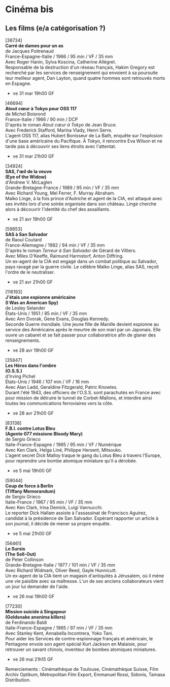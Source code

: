 # Cinéma bis

## Les films (e/a catégorisation ?)

[38734]  
**Carré de dames pour un as**  
de Jacques Poitrenaud  
France-Espagne-Italie / 1966 / 95 min / VF / 35 mm  
Avec Roger Hanin, Sylva Koscina, Catherine Allégret.  
Responsable de la destruction d'un réseau français, Hakim Gregory est recherché par les services de renseignement qui envoient à sa poursuite leur meilleur agent, Dan Layton, quand quatre hommes sont retrouvés morts en Espagne.

- ve 31 mar 19h00 GF

[46694]  
**Atout cœur à Tokyo pour OSS 117**  
de Michel Boisrond  
France-Italie / 1966 / 90 min / DCP  
D'après le roman _Atout cœur à Tokyo_ de Jean Bruce.  
Avec Frederick Stafford, Marina Vlady, Henri Serre.  
L'agent OSS 117, alias Hubert Bonisseur de La Bath, enquête sur l'explosion d'une base américaine du Pacifique. À Tokyo, il rencontre Eva Wilson et ne tarde pas à découvrir ses liens étroits avec l'attentat.

- ve 31 mar 21h00 GF

[34924]  
**SAS, l'œil de la veuve**  
**(Eye of the Widow)**  
d'Andrew V. McLaglen  
Grande-Bretagne-France / 1989 / 95 min / VF / 35 mm  
Avec Richard Young, Mel Ferrer, F. Murray Abraham.  
Malko Linge, à la fois prince d'Autriche et agent de la CIA, est attaqué avec ses invités lors d'une soirée organisée dans son château. Linge cherche alors à découvrir l'identité du chef des assaillants.

- ve 21 avr 19h00 GF

[59853]  
**SAS à San Salvador**  
de Raoul Coutard  
France-Allemagne / 1982 / 94 min / VF / 35 mm  
D'après le roman _Terreur à San Salvador_ de Gérard de Villiers.  
Avec Miles O'Keeffe, Raimund Harmstorf, Anton Diffring.  
Un ex-agent de la CIA est engagé dans un combat politique au Salvador, pays ravagé par la guerre civile. Le célèbre Malko Linge, alias SAS, reçoit l'ordre de le neutraliser.

- ve 21 avr 21h00 GF

[116193]  
**J'étais une espionne américaine**  
**(I Was an American Spy)**  
de Lesley Selander  
États-Unis / 1951 / 85 min / VF / 35 mm  
Avec Ann Dvorak, Gene Evans, Douglas Kennedy.  
Seconde Guerre mondiale. Une jeune fille de Manille devient espionne au service des Américains après le meurtre de son mari par un Japonais. Elle ouvre un cabaret et se fait passer pour collaboratrice afin de glaner des renseignements.

- ve 28 avr 19h00 GF

[35847]  
**Les Héros dans l'ombre**  
**(O.S.S.)**  
d'Irving Pichel  
États-Unis / 1946 / 107 min / VF / 16 mm  
Avec Alan Ladd, Geraldine Fitzgerald, Patric Knowles.  
Durant l'été 1943, des officiers de l'O.S.S. sont parachutés en France avec pour mission de détruire le tunnel de Corbet-Mallons, et interdire ainsi toutes les communications ferroviaires vers la côte.

- ve 28 avr 21h00 GF

[83138]  
**F.B.I. contre Lotus Bleu**  
**(Agente 077 missione Bloody Mary)**  
de Sergio Grieco  
Italie-France-Espagne / 1965 / 95 min / VF / Numérique  
Avec Ken Clark, Helga Liné, Philippe Hersent, Mitsouko.  
L'agent secret Dick Malloy traque le gang du Lotus Bleu à travers l'Europe, pour reprendre une bombe atomique miniature qu'il a dérobée.

- ve 5 mai 19h00 GF

[59044]  
**Coup de force à Berlin**  
**(Tiffany Memorandum)**  
de Sergio Grieco  
Italie-France / 1967 / 95 min / VF / 35 mm  
Avec Ken Clark, Irina Demick, Luigi Vannucchi.  
Le reporter Dick Hallam assiste à l'assassinat de Francisco Aguirez, candidat à la présidence de San Salvador. Espérant rapporter un article à son journal, il décide de mener sa propre enquête.

- ve 5 mai 21h00 GF

[56461]  
**Le Sursis**  
**(The Sell-Out)**  
de Peter Collinson  
Grande-Bretagne-Italie / 1977 / 101 min / VF / 35 mm  
Avec Richard Widmark, Oliver Reed, Gayle Hunnicutt.  
Un ex-agent de la CIA tient un magasin d'antiquités à Jérusalem, où il mène une vie paisible avec sa maîtresse. L'un de ses anciens collaborateurs vient un jour lui demander de l'aide.

- ve 26 mai 19h00 GF

[77230]  
**Mission suicide à Singapour**  
**(Goldsnake anonima killers)**  
de Ferdinando Baldi  
Italie-France-Espagne / 1965 / 97 min / VF / 35 mm  
Avec Stanley Kent, Annabella Incontrera, Yoko Tani.  
Pour aider les Services de contre-espionnage français et américain, le Pentagone envoie son agent spécial Kurt Jackson en Malaisie, pour retrouver un savant chinois, inventeur de bombes atomiques miniatures.

- ve 26 mai 21h15 GF

Remerciements : Cinémathèque de Toulouse, Cinémathèque Suisse, Film Archiv Optikum, Metropolitan Film Export, Emmanuel Rossi, Sidonis, Tamasa Distribution.